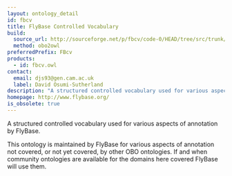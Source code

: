 ```yaml
---
layout: ontology_detail
id: fbcv
title: FlyBase Controlled Vocabulary
build:
  source_url: http://sourceforge.net/p/fbcv/code-0/HEAD/tree/src/trunk/ontologies/fbcv-edit.obo?format=raw
  method: obo2owl
preferredPrefix: FBcv
products: 
  - id: fbcv.owl
contact: 
  email: djs93@gen.cam.ac.uk
  label: David Osumi-Sutherland
description: "A structured controlled vocabulary used for various aspects of annotation by FlyBase."
homepage: http://www.flybase.org/
is_obsolete: true
---
```


A structured controlled vocabulary used for various aspects of annotation by FlyBase.

This ontology is maintained by FlyBase for various aspects of annotation not covered, or not yet covered, by other OBO ontologies.  If and when community ontologies are available for the domains here covered FlyBase will use them.
